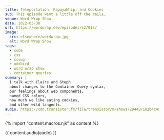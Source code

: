 ```yaml
---
title: Teleportation, PapayaWhip, and Cookies
sub: This episode went a little off the rails…
venue: Word Wrap Show
date: 2022-05-30
url: https://wordwrap.dev/episodes/s2/017/
image:
  src: elsewhere/wordwrap.jpg
  alt: Word Wrap Show
tags:
  - code
  - css
  - csswg
  - oddbird
  - word wrap show
  - container queries
summary: |
  I talk with Claire and Steph
  about changes to the Container Query syntax,
  our feelings about web components,
  named CSS colors,
  how much we like eating cookies,
  and other wild tangents.
audio: https://cdn.transistor.fm/file/transistor/m/shows/29448/1b2b4c4afbedbdb1f2c3aff904bc7a17.mp3
---
```


{% import "content.macros.njk" as content %}

{{ content.audio(audio) }}
